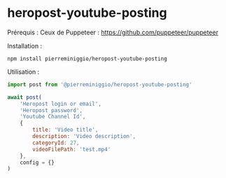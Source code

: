 # heropost-youtube-posting

Prérequis :
Ceux de Puppeteer : https://github.com/puppeteer/puppeteer

Installation :
```
npm install pierreminiggio/heropost-youtube-posting
```

Utilisation : 
```javascript
import post from '@pierreminiggio/heropost-youtube-posting'

await post(
    'Heropost login or email',
    'Heropost password',
    'Youtube Channel Id',
    {
        title: 'Video title',
        description: 'Video description',
        categoryId: 27,
        videoFilePath: 'test.mp4'
    },
    config = {}
)
```
